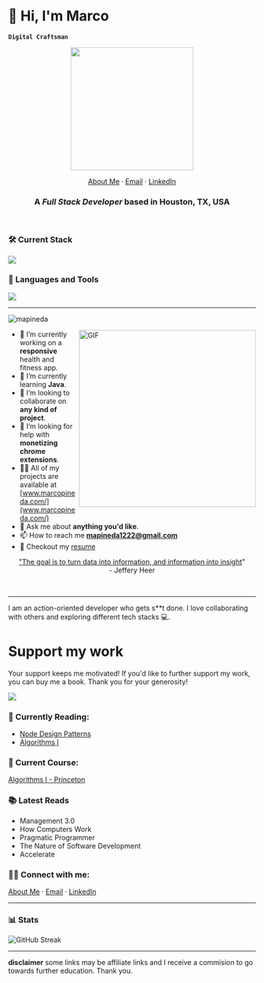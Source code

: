 # 👋 Hi, I'm Marco
**`Digital Craftsman`**
<div id="header" align="center">
  <img src="https://i.giphy.com/media/v1.Y2lkPTc5MGI3NjExcWljaGtzdDlhd3BoN2xveHJscHY5OTN0ZTh2bHduamxkdXk1d2FleSZlcD12MV9pbnRlcm5hbF9naWZfYnlfaWQmY3Q9Zw/bGgsc5mWoryfgKBx1u/giphy.gif" width="250"/>
</div>
<p align="center">
    <a href="https://www.marcopineda.com">About Me</a>
    ·
    <a href="mailto:me@marcopineda.com">Email</a>
    ·
    <a href="https://linkedin.com/in/pinedamarco">LinkedIn</a>
</p>

<h3 align="center">A <i>Full Stack Developer</i> based in Houston, TX, USA</h3>

<br/>

### 🛠️ Current Stack

<p align="left"> <a href="https://skillicons.dev" target="_blank" rel="noreferrer"> <img src="https://skillicons.dev/icons?i=typescript,js,nodejs,react,css,express,py,flask,git,postgres,tailwind,bootstrap,postman,vscode,aws,docker,nginx" /></a> 

### 🧰 Languages and Tools

<p align="left"> <a href="https://skillicons.dev" target="_blank" rel="noreferrer"> <img src="https://skillicons.dev/icons?i=nextjs,react,css,express,typescript,php,laravel,py,django,flask,git,js,mongodb,nodejs,postgres,sass,tailwind,bootstrap,postman,vscode,aws,angular,docker,mysql,nginx" /></a> 

<br/>

---

<!-- <p align="center">
<img href="https://codetime.dev" alt="CodeTime Badge" src="">
</p> -->

<p align="left"> <img src="https://komarev.com/ghpvc/?username=mapineda&label=Profile%20views&color=0e75b6&style=flat" alt="mapineda" /> </p>

<img align="right" alt="GIF" src="https://gh-uploads.s3.amazonaws.com/active-man-working-on-web-design.png" width="360px"/>


- 🔭 I’m currently working on a **responsive** health and fitness app.
- 🌱 I’m currently learning **Java**.
- 👯 I’m looking to collaborate on **any kind of project**.
- 🤝 I’m looking for help with **monetizing chrome extensions**.
- 👨‍💻 All of my projects are available at [www.marcopineda.com/](www.marcopineda.com/)
- 💬 Ask me about **anything you'd like**.
- 📫 How to reach me **mapineda1222@gmail.com**
- 📝 Checkout my [resume](https://drive.google.com/file/d/1-HCCdhbppp1e-UTnMboE10oc8mIMQtNt/view?usp=sharing)

<p align="center"><u>"The goal is to turn data into information, and information into insight</u>"<br> - Jeffery Heer</p>
<br/>

---

<p align="left">I am an action-oriented developer who gets s**t done. I love collaborating with others and exploring different tech stacks 💻. </p>

# Support my work

Your support keeps me motivated! 
If you'd like to further support my work, you can buy me a book. 
Thank you for your generosity!

<div>
  <a href="https://www.buymeacoffee.com/marcopineda"><img src="https://img.buymeacoffee.com/button-api/?text=Buy me a book&emoji=📖&slug=marcopineda&button_colour=5F7FFF&font_colour=ffffff&font_family=Cookie&outline_colour=000000&coffee_colour=FFDD00" /></a>
 </div>

### 📖 Currently Reading:

- [Node Design Patterns](https://a.co/d/iiZGEPl)
- [Algorithms I](https://www.amazon.com/dp/032157351X/ref=cm_sw_r_as_gl_api_gl_i_TWEP3H45S2J2Q6Y2S7NX?linkCode=ml2&tag=mattersqcom-20) 

### 🎒 Current Course:

[Algorithms I - Princeton](https://www.coursera.org/learn/algorithms-part1)
 
### 📚 Latest Reads

- Management 3.0
- How Computers Work
- Pragmatic Programmer
- The Nature of Software Development
- Accelerate


### 🤙🏻 Connect with me:
<p align="left">
  <a href="https://www.marcopineda.com">About Me</a>
    ·
  <a href="mailto:me@marcopineda.com">Email</a>
    ·
  <a href="https://linkedin.com/in/pinedamarco">LinkedIn</a>
</p>

---

### 📊 Stats

  ![GitHub Streak](https://streak-stats.demolab.com?user=mapineda&theme=gotham&border_radius=4.5)


<!-- ![Marco's GitHub stats](https://github-readme-stats.vercel.app/api?username=mapineda&show_icons=true&theme=gotham) -->
___
**disclaimer** some links may be affiliate links and I receive a commision to go towards further education. Thank you.

